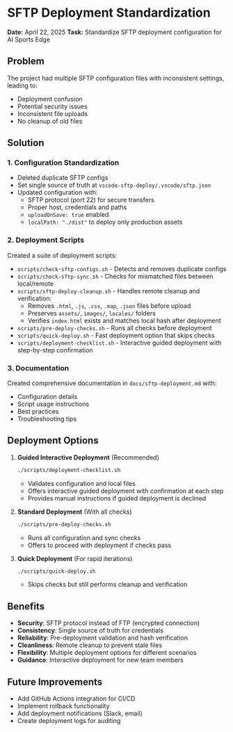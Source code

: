 # SFTP Deployment Standardization

**Date:** April 22, 2025
**Task:** Standardize SFTP deployment configuration for AI Sports Edge

## Problem

The project had multiple SFTP configuration files with inconsistent settings, leading to:
- Deployment confusion
- Potential security issues
- Inconsistent file uploads
- No cleanup of old files

## Solution

### 1. Configuration Standardization

- Deleted duplicate SFTP configs
- Set single source of truth at `vscode-sftp-deploy/.vscode/sftp.json`
- Updated configuration with:
  - SFTP protocol (port 22) for secure transfers
  - Proper host, credentials and paths
  - `uploadOnSave: true` enabled
  - `localPath: "./dist"` to deploy only production assets

### 2. Deployment Scripts

Created a suite of deployment scripts:

- `scripts/check-sftp-configs.sh` - Detects and removes duplicate configs
- `scripts/check-sftp-sync.sh` - Checks for mismatched files between local/remote
- `scripts/sftp-deploy-cleanup.sh` - Handles remote cleanup and verification:
  - Removes `.html`, `.js`, `.css`, `.map`, `.json` files before upload
  - Preserves `assets/`, `images/`, `locales/` folders
  - Verifies `index.html` exists and matches local hash after deployment
- `scripts/pre-deploy-checks.sh` - Runs all checks before deployment
- `scripts/quick-deploy.sh` - Fast deployment option that skips checks
- `scripts/deployment-checklist.sh` - Interactive guided deployment with step-by-step confirmation

### 3. Documentation

Created comprehensive documentation in `docs/sftp-deployment.md` with:
- Configuration details
- Script usage instructions
- Best practices
- Troubleshooting tips

## Deployment Options

1. **Guided Interactive Deployment** (Recommended)
   ```bash
   ./scripts/deployment-checklist.sh
   ```
   - Validates configuration and local files
   - Offers interactive guided deployment with confirmation at each step
   - Provides manual instructions if guided deployment is declined

2. **Standard Deployment** (With all checks)
   ```bash
   ./scripts/pre-deploy-checks.sh
   ```
   - Runs all configuration and sync checks
   - Offers to proceed with deployment if checks pass

3. **Quick Deployment** (For rapid iterations)
   ```bash
   ./scripts/quick-deploy.sh
   ```
   - Skips checks but still performs cleanup and verification

## Benefits

- **Security**: SFTP protocol instead of FTP (encrypted connection)
- **Consistency**: Single source of truth for credentials
- **Reliability**: Pre-deployment validation and hash verification
- **Cleanliness**: Remote cleanup to prevent stale files
- **Flexibility**: Multiple deployment options for different scenarios
- **Guidance**: Interactive deployment for new team members

## Future Improvements

- Add GitHub Actions integration for CI/CD
- Implement rollback functionality
- Add deployment notifications (Slack, email)
- Create deployment logs for auditing